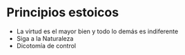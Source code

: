 # Principios estoicos

- La virtud es el mayor bien y todo lo demás es indiferente
- Siga a la Naturaleza
- Dicotomía de control